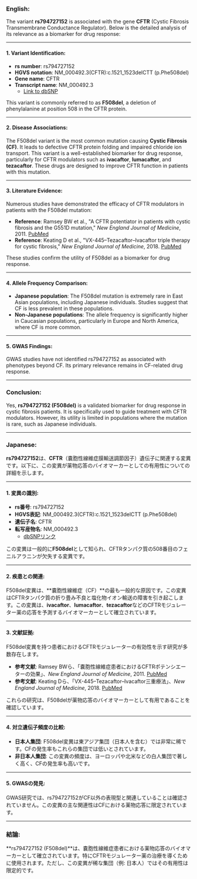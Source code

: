 ### English:
The variant **rs794727152** is associated with the gene **CFTR** (Cystic Fibrosis Transmembrane Conductance Regulator). Below is the detailed analysis of its relevance as a biomarker for drug response:

---

#### 1. Variant Identification:
- **rs number**: rs794727152
- **HGVS notation**: NM_000492.3(CFTR):c.1521_1523delCTT (p.Phe508del)
- **Gene name**: CFTR
- **Transcript name**: NM_000492.3  
  - [Link to dbSNP](https://www.ncbi.nlm.nih.gov/snp/rs794727152)

This variant is commonly referred to as **F508del**, a deletion of phenylalanine at position 508 in the CFTR protein.

---

#### 2. Disease Associations:
The F508del variant is the most common mutation causing **Cystic Fibrosis (CF)**. It leads to defective CFTR protein folding and impaired chloride ion transport. This variant is a well-established biomarker for drug response, particularly for CFTR modulators such as **ivacaftor**, **lumacaftor**, and **tezacaftor**. These drugs are designed to improve CFTR function in patients with this mutation.

---

#### 3. Literature Evidence:
Numerous studies have demonstrated the efficacy of CFTR modulators in patients with the F508del mutation:
- **Reference**: Ramsey BW et al., "A CFTR potentiator in patients with cystic fibrosis and the G551D mutation," *New England Journal of Medicine*, 2011. [PubMed](https://pubmed.ncbi.nlm.nih.gov/21639838/)
- **Reference**: Keating D et al., "VX-445–Tezacaftor–Ivacaftor triple therapy for cystic fibrosis," *New England Journal of Medicine*, 2018. [PubMed](https://pubmed.ncbi.nlm.nih.gov/30573299/)

These studies confirm the utility of F508del as a biomarker for drug response.

---

#### 4. Allele Frequency Comparison:
- **Japanese population**: The F508del mutation is extremely rare in East Asian populations, including Japanese individuals. Studies suggest that CF is less prevalent in these populations.
- **Non-Japanese populations**: The allele frequency is significantly higher in Caucasian populations, particularly in Europe and North America, where CF is more common.

---

#### 5. GWAS Findings:
GWAS studies have not identified rs794727152 as associated with phenotypes beyond CF. Its primary relevance remains in CF-related drug response.

---

### Conclusion:
Yes, **rs794727152 (F508del)** is a validated biomarker for drug response in cystic fibrosis patients. It is specifically used to guide treatment with CFTR modulators. However, its utility is limited in populations where the mutation is rare, such as Japanese individuals.

---

### Japanese:
**rs794727152**は、**CFTR**（嚢胞性線維症膜輸送調節因子）遺伝子に関連する変異です。以下に、この変異が薬物応答のバイオマーカーとしての有用性についての詳細を示します。

---

#### 1. 変異の識別:
- **rs番号**: rs794727152
- **HGVS表記**: NM_000492.3(CFTR):c.1521_1523delCTT (p.Phe508del)
- **遺伝子名**: CFTR
- **転写産物名**: NM_000492.3  
  - [dbSNPリンク](https://www.ncbi.nlm.nih.gov/snp/rs794727152)

この変異は一般的に**F508del**として知られ、CFTRタンパク質の508番目のフェニルアラニンが欠失する変異です。

---

#### 2. 疾患との関連:
F508del変異は、**嚢胞性線維症（CF）**の最も一般的な原因です。この変異はCFTRタンパク質の折り畳み不良と塩化物イオン輸送の障害を引き起こします。この変異は、**ivacaftor**、**lumacaftor**、**tezacaftor**などのCFTRモジュレーター薬の応答を予測するバイオマーカーとして確立されています。

---

#### 3. 文献証拠:
F508del変異を持つ患者におけるCFTRモジュレーターの有効性を示す研究が多数存在します。
- **参考文献**: Ramsey BWら、「嚢胞性線維症患者におけるCFTRポテンシエーターの効果」、*New England Journal of Medicine*, 2011. [PubMed](https://pubmed.ncbi.nlm.nih.gov/21639838/)
- **参考文献**: Keating Dら、「VX-445–Tezacaftor–Ivacaftor三重療法」、*New England Journal of Medicine*, 2018. [PubMed](https://pubmed.ncbi.nlm.nih.gov/30573299/)

これらの研究は、F508delが薬物応答のバイオマーカーとして有用であることを確認しています。

---

#### 4. 対立遺伝子頻度の比較:
- **日本人集団**: F508del変異は東アジア集団（日本人を含む）では非常に稀です。CFの発生率もこれらの集団では低いとされています。
- **非日本人集団**: この変異の頻度は、ヨーロッパや北米などの白人集団で著しく高く、CFの発生率も高いです。

---

#### 5. GWASの発見:
GWAS研究では、rs794727152がCF以外の表現型と関連していることは確認されていません。この変異の主な関連性はCFにおける薬物応答に限定されています。

---

### 結論:
**rs794727152 (F508del)**は、嚢胞性線維症患者における薬物応答のバイオマーカーとして確立されています。特にCFTRモジュレーター薬の治療を導くために使用されます。ただし、この変異が稀な集団（例: 日本人）ではその有用性は限定的です。

